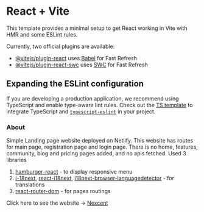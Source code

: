 # React + Vite

This template provides a minimal setup to get React working in Vite with HMR and some ESLint rules.

Currently, two official plugins are available:

- [@vitejs/plugin-react](https://github.com/vitejs/vite-plugin-react/blob/main/packages/plugin-react/README.md) uses [Babel](https://babeljs.io/) for Fast Refresh
- [@vitejs/plugin-react-swc](https://github.com/vitejs/vite-plugin-react-swc) uses [SWC](https://swc.rs/) for Fast Refresh

## Expanding the ESLint configuration

If you are developing a production application, we recommend using TypeScript and enable type-aware lint rules. Check out the [TS template](https://github.com/vitejs/vite/tree/main/packages/create-vite/template-react-ts) to integrate TypeScript and [`typescript-eslint`](https://typescript-eslint.io) in your project.

### About

Simple Landing page website deployed on Netlify. This website has  routes for main page, registration page and login page. There is no home, features, community, blog and pricing pages added, and no apis fetched. 
Used 3 libraries

1. [hamburger-react](https://www.npmjs.com/package/hamburger-react) - to display responsive menu
2. [i-18next](https://www.npmjs.com/package/i18next), [react-i18next](https://www.npmjs.com/package/react-i18next),                         [i18next-browser-languagedetector](https://www.npmjs.com/package/i18next-browser-languagedetector) - for translations
3. [react-router-dom](https://www.npmjs.com/package/react-router-dom) - for pages routings 

Click here to see the website -> [Nexcent](https://nexcentwebproject.netlify.app/)